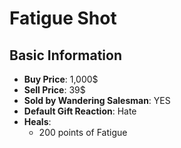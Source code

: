 # Fatigue Shot

## Basic Information

- **Buy Price**: 1,000$
- **Sell Price**: 39$
- **Sold by Wandering Salesman**: YES
- **Default Gift Reaction**: Hate
- **Heals**:
  - 200 points of Fatigue